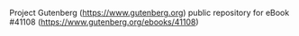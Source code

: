 Project Gutenberg (https://www.gutenberg.org) public repository for eBook #41108 (https://www.gutenberg.org/ebooks/41108)
